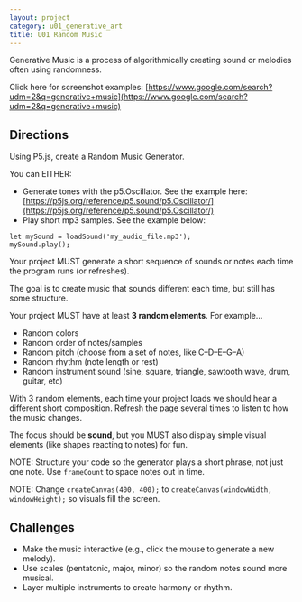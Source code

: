 ```yaml
---
layout: project
category: u01_generative_art
title: U01 Random Music
---
```


Generative Music is a process of algorithmically creating sound or melodies often using randomness.

Click here for screenshot examples: [https://www.google.com/search?udm=2&q=generative+music](https://www.google.com/search?udm=2&q=generative+music)

## Directions

Using P5.js, create a Random Music Generator.

You can EITHER:
- Generate tones with the p5.Oscillator. See the example here: [https://p5js.org/reference/p5.sound/p5.Oscillator/](https://p5js.org/reference/p5.sound/p5.Oscillator/)
- Play short mp3 samples. See the example below:
```
let mySound = loadSound('my_audio_file.mp3');
mySound.play();
```

Your project MUST generate a short sequence of sounds or notes each time the program runs (or refreshes).  

The goal is to create music that sounds different each time, but still has some structure.

Your project MUST have at least **3 random elements**. For example…
- Random colors
- Random order of notes/samples
- Random pitch (choose from a set of notes, like C–D–E–G–A)  
- Random rhythm (note length or rest)  
- Random instrument sound (sine, square, triangle, sawtooth wave, drum, guitar, etc)  


With 3 random elements, each time your project loads we should hear a different short composition. Refresh the page several times to listen to how the music changes.

The focus should be **sound**, but you MUST also display simple visual elements (like shapes reacting to notes) for fun.



NOTE: Structure your code so the generator plays a short phrase, not just one note. Use `frameCount` to space notes out in time.  

NOTE: Change `createCanvas(400, 400);` to `createCanvas(windowWidth, windowHeight);` so visuals fill the screen.

## Challenges


- Make the music interactive (e.g., click the mouse to generate a new melody).  
- Use scales (pentatonic, major, minor) so the random notes sound more musical.  
- Layer multiple instruments to create harmony or rhythm.  

